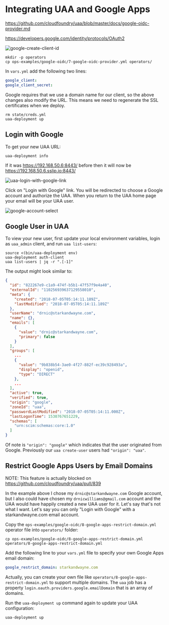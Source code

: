 # Integrating UAA and Google Apps

https://github.com/cloudfoundry/uaa/blob/master/docs/google-oidc-provider.md

https://developers.google.com/identity/protocols/OAuth2

![google-create-client-id](images/google-create-client-id.png)

```text
mkdir -p operators
cp ops-examples/google-oidc/7-google-oidc-provider.yml operators/
```

In `vars.yml` add the following two lines:

```yaml
google_client:
google_client_secret:
```

Google requires that we use a domain name for our client, so the above changes also modify the URL. This means we need to regenerate the SSL certificates when we deploy.

```text
rm state/creds.yml
uaa-deployment up
```

## Login with Google

To get your new UAA URL:

```text
uaa-deployment info
```

If it was https://192.168.50.6:8443/ before then it will now be https://192.168.50.6.sslip.io:8443/

![uaa-login-with-google-link](images/uaa-login-with-google-link.png)

Click on "Login with Google" link. You will be redirected to choose a Google account and authorize the UAA. When you return to the UAA home page your email will be your UAA user.

![google-account-select](images/google-account-select.png)

## Google User in UAA

To view your new user, first update your local environment variables, login as `uaa_admin` client, and run `uaa list-users`:

```text
source <(bin/uaa-deployment env)
uaa-deployment auth-client
uaa list-users | jq -r ".[-1]"
```

The output might look similar to:

```json
{
  "id": "822267e9-c1a9-474f-b5b1-47f57f9e4a40",
  "externalId": "110256939637129558010",
  "meta": {
    "created": "2018-07-05T05:14:11.189Z",
    "lastModified": "2018-07-05T05:14:11.189Z"
  },
  "userName": "drnic@starkandwayne.com",
  "name": {},
  "emails": [
    {
      "value": "drnic@starkandwayne.com",
      "primary": false
    }
  ],
  "groups": [
    ...
    {
      "value": "9b838b54-3ae0-4f27-882f-ec39c928493a",
      "display": "openid",
      "type": "DIRECT"
    },
    ...
  ],
  "active": true,
  "verified": true,
  "origin": "google",
  "zoneId": "uaa",
  "passwordLastModified": "2018-07-05T05:14:11.000Z",
  "lastLogonTime": 1530767651229,
  "schemas": [
    "urn:scim:schemas:core:1.0"
  ]
}
```

Of note is `"origin": "google"` which indicates that the user originated from Google. Previously our `uaa create-user` users had `"origin": "uaa"`.

## Restrict Google Apps Users by Email Domains

NOTE: This feature is actually blocked on https://github.com/cloudfoundry/uaa/pull/839

In the example above I chose my `drnic@starkandwayne.com` Google account, but I also could have chosen my `drnicwilliams@gmail.com` account and the UAA would have happily created a new UAA user for it. Let's say that's not what I want. Let's say you can only "Login with Google" with a starkandwayne.com email account.

Copy the `ops-examples/google-oidc/8-google-apps-restrict-domain.yml` operator file into `operators/` folder:

```text
cp ops-examples/google-oidc/8-google-apps-restrict-domain.yml operators/8-google-apps-restrict-domain.yml
```

Add the following line to your `vars.yml` file to specify your own Google Apps email domain:

```yaml
google_restrict_domain: starkandwayne.com
```

Actually, you can create your own file like `operators/8-google-apps-restrict-domain.yml` to support multiple domains. The `uaa` job has a property `login.oauth.providers.google.emailDomain` that is an array of domains.

Run the `uaa-deployment up` command again to update your UAA configuration:

```text
uaa-deployment up
```
